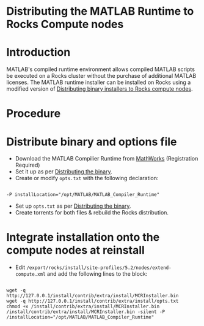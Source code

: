 # Distributing the MATLAB Runtime to Rocks Compute nodes

# Introduction

MATLAB's compiled runtime environment allows compiled MATLAB scripts be executed on a Rocks cluster without the purchase of additional MATLAB licenses. The MATLAB runtime installer can be installed on Rocks using a modified version of [Distributing binary installers to Rocks compute nodes](/wiki/spaces/BeSTGRID/pages/3816950486).

# Procedure

# Distribute binary and options file

- Download the MATLAB Compilier Runtime from [MathWorks](http://www.mathworks.com/downloads/web_downloads/) (Registration Required)
- Set it up as per [Distributing the binary](https://reannz.atlassian.net/wiki/pages/createpage.action?spaceKey=BeSTGRID&title=Distributing%20binary%20installers%20to%20Rocks%20compute_nodes&linkCreation=true&fromPageId=3816950487).
- Create or modify `opts.txt` with the following declaration:

``` 

-P installLocation="/opt/MATLAB/MATLAB_Compiler_Runtime"

```
- Set up `opts.txt` as per [Distributing the binary](https://reannz.atlassian.net/wiki/pages/createpage.action?spaceKey=BeSTGRID&title=Distributing%20binary%20installers%20to%20Rocks%20compute_nodes&linkCreation=true&fromPageId=3816950487).
- Create torrents for both files & rebuild the Rocks distribution.

# Integrate installation onto the compute nodes at reinstall

- Edit `/export/rocks/install/site-profiles/5.2/nodes/extend-compute.xml` and add the following lines to the  block:

``` 

wget -q http://127.0.0.1/install/contrib/extra/install/MCRInstaller.bin
wget -q http://127.0.0.1/install/contrib/extra/install/opts.txt
chmod +x /install/contrib/extra/install/MCRInstaller.bin
/install/contrib/extra/install/MCRInstaller.bin -silent -P /installLocation="/opt/MATLAB/MATLAB_Compiler_Runtime"

```
